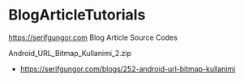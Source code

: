 # BlogArticleTutorials
https://serifgungor.com Blog Article Source Codes

Android_URL_Bitmap_Kullanimi_2.zip
- https://serifgungor.com/blogs/252-android-url-bitmap-kullanimi
